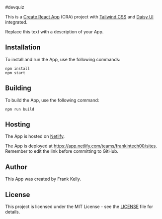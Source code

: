 #devquiz 
 
This is a [Create React App](https://create-react-app.dev/) (CRA) project with [Tailwind CSS](https://tailwindcss.com/) and [Daisy UI](https://daisyui.com/) integrated. 
 
Replace this text with a description of your App. 
 
## Installation 
To install and run the App, use the following commands: 
``` 
npm install 
npm start 
``` 
 
## Building 
To build the App, use the following command: 
``` 
npm run build 
``` 
 
## Hosting 
The App is hosted on [Netlify](https://www.netlify.com/). 
 
The App is deployed at https://app.netlify.com/teams/frankintech00/sites. Remember to edit the link before committing to GitHub. 
 
## Author 
This App was created by Frank Kelly. 
 
## License 
This project is licensed under the MIT License - see the [LICENSE](LICENSE) file for details. 
 
